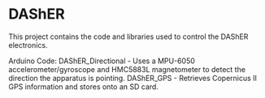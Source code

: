 DAShER
======

This project contains the code and libraries used to control the DAShER electronics.

Arduino Code:
DAShER_Directional - Uses a MPU-6050 accelerometer/gyroscope and HMC5883L magnetometer to detect the direction the apparatus is pointing.
DAShER_GPS - Retrieves Copernicus II GPS information and stores onto an SD card.  




